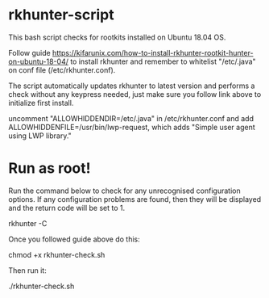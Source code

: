 # rkhunter-script
This bash script checks for rootkits installed on Ubuntu 18.04 OS.

Follow guide https://kifarunix.com/how-to-install-rkhunter-rootkit-hunter-on-ubuntu-18-04/ to install rkhunter and remember to whitelist "/etc/.java" on conf file (/etc/rkhunter.conf).

The script automatically updates rkhunter to latest version and performs a check without any keypress needed, just make sure you follow link above to initialize first install.

uncomment "ALLOWHIDDENDIR=/etc/.java" in /etc/rkhunter.conf and add ALLOWHIDDENFILE=/usr/bin/lwp-request, which adds "Simple user agent using LWP library."

# Run as root!

Run the command below to check for any unrecognised configuration options. If any configuration problems are found, then they will be displayed and the return code will be set to 1.

rkhunter -C

Once you followed guide above do this:

chmod +x rkhunter-check.sh

Then run it:

./rkhunter-check.sh

